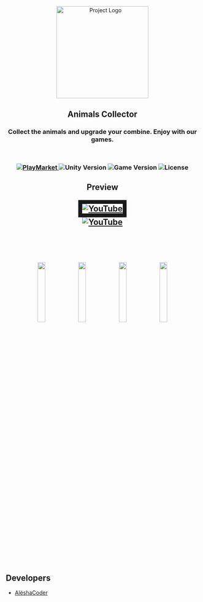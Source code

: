 <p align="center">
      <img src="https://play-lh.googleusercontent.com/zhKxVY21u8U0AQ3UihDul2XFgH0fdnRGFrP0au838L4W9HFrrsDxjiyZcsMUeBsMhQ=w240-h480-rw" alt="Project Logo" width="240">
</p>

<h2><p align="center">
      Animals Collector
</p>

<h3><p align="center">
      Collect the animals and upgrade your combine. Enjoy with our games.
</p></br>

<p align="center">
    <a href="https://play.google.com/store/apps/details?id=com.hyperquad.animalcollector">
          <img src="https://img.shields.io/badge/Google_Play-Download-green?style=flat-square&logo=google-play&logoColor=green" alt="PlayMarket">
    </a>
    <img src="https://img.shields.io/badge/Unity-2021.3.1f1-blueviolet?style=flat-square&logo=unity&logoColor=white" alt="Unity Version">
    <img src="https://img.shields.io/badge/Version-1.0.3-blue?style=flat-square" alt="Game Version">
    <img src="https://img.shields.io/badge/License-MIT-success?style=flat-square" alt="License">
</p>

<h2><p align="center">
      Preview
</p>

<p align="center">
      <a href="https://www.youtube.com/watch?v=I8ABuGPSu5M&list=PLEufvMTACQWYA_AQpYu5LTODHGaBrY9OL"><img src="https://i.ibb.co/0Zf7Twx/image.png" alt="YouTube" border="10"></a>
      <br>
      <a href="https://www.youtube.com/watch?v=I8ABuGPSu5M&list=PLEufvMTACQWYA_AQpYu5LTODHGaBrY9OL">
          <img src="https://img.shields.io/badge/YouTube-Watch_gameplay-red?style=for-the-badge&logo=youtube&logoColor=red" alt="YouTube">
      </a><br>
</p><br><br>

<p align="center">
    <img src="https://play-lh.googleusercontent.com/lzTX6kto6muqGuXYdn6NLXm4xdLgu0IlFSnVLH-zfyvjtSklBYfaqxvGygAknijl6Q=w2560-h1440-rw" width = "20%">
    <img src="https://play-lh.googleusercontent.com/JEpW7RG5A4XIxPsR6gG1lV9aCkFHkwZAqAVaLuzFbNGcmSQJDNGCWhKR-LKdzLBj8Q=w2560-h1440-rw" width = "20%">
    <img src="https://play-lh.googleusercontent.com/Y5WTDZ7emy5glv3YB3Wrw9G9j-pl_5YTKjbUmSjS64DriNvWdEArra70npM9RmqxcFQ=w2560-h1440-rw" width = "20%">
    <img src="https://play-lh.googleusercontent.com/qs4aIAM9vQHScnpMZnVK-pOdVe5H1FgcsXM-cm6_Q1YnvQTOn7ZLeeklkhlxGVhaY43l=w2560-h1440-rw" width = "20%">
</p>

## Developers

- [AlёshaCoder](https://github.com/AleshaCoder)
